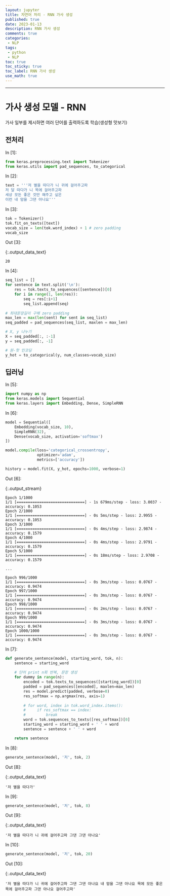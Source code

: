 ```yaml
---
layout: jupyter
title: 자연어 처리 - RNN 가사 생성
published: true
date: 2023-01-13
description: RNN 가사 생성
comments: true
categories:
 - NLP
tags:
 - python
 - NLP
toc: true
toc_sticky: true
toc_label: RNN 가사 생성
use_math: true
---
```

---
# 가사 생성 모델 - RNN

가사 일부를 제시하면 여러 단어를 출력하도록 학습(생성형 맛보기)

## 전처리

<div class="in_prompt">
In&nbsp;[1]:
</div>

<div class="input_area" markdown="1">

```python
from keras.preprocessing.text import Tokenizer
from keras.utils import pad_sequences, to_categorical
```

</div>

<div class="in_prompt">
In&nbsp;[2]:
</div>

<div class="input_area" markdown="1">

```python
text = '''저 별을 따다가 니 귀에 걸어주고파
저 달 따다가 니 목에 걸어주고파
세상 모든 좋은 것만 해주고 싶은
이런 내 맘을 그댄 아나요'''
```

</div>

<div class="in_prompt">
In&nbsp;[3]:
</div>

<div class="input_area" markdown="1">

```python
tok = Tokenizer()
tok.fit_on_texts([text])
vocab_size = len(tok.word_index) + 1 # zero padding
vocab_size
```

</div>

<div class="output_prompt">
Out&nbsp;[3]:
</div>




{:.output_data_text}

```
20
```



<div class="in_prompt">
In&nbsp;[4]:
</div>

<div class="input_area" markdown="1">

```python
seq_list = []
for sentence in text.split('\n'):
    res = tok.texts_to_sequences([sentence])[0]
    for i in range(1, len(res)):
        seq = res[:i+1]
        seq_list.append(seq)
        
# 최대문장길이 구해 zero padding
max_len = max(len(sent) for sent in seq_list)
seq_padded = pad_sequences(seq_list, maxlen = max_len)

# X, y 나누기
X = seq_padded[:, :-1]
y = seq_padded[:, -1]

# 원-핫 인코딩
y_hot = to_categorical(y, num_classes=vocab_size)
```

</div>

## 딥러닝

<div class="in_prompt">
In&nbsp;[5]:
</div>

<div class="input_area" markdown="1">

```python
import numpy as np
from keras.models import Sequential
from keras.layers import Embedding, Dense, SimpleRNN
```

</div>

<div class="in_prompt">
In&nbsp;[6]:
</div>

<div class="input_area" markdown="1">

```python
model = Sequential([
    Embedding(vocab_size, 10),
    SimpleRNN(32),
    Dense(vocab_size, activation='softmax')
])

model.compile(loss='categorical_crossentropy',
              optimizer='adam',
              metrics=['accuracy'])

history = model.fit(X, y_hot, epochs=1000, verbose=1)
```

</div>

<div class="output_prompt">
Out&nbsp;[6]:
</div>

{:.output_stream}

```
Epoch 1/1000
1/1 [==============================] - 1s 679ms/step - loss: 3.0037 - accuracy: 0.1053
Epoch 2/1000
1/1 [==============================] - 0s 5ms/step - loss: 2.9955 - accuracy: 0.1053
Epoch 3/1000
1/1 [==============================] - 0s 4ms/step - loss: 2.9874 - accuracy: 0.1579
Epoch 4/1000
1/1 [==============================] - 0s 4ms/step - loss: 2.9791 - accuracy: 0.1579
Epoch 5/1000
1/1 [==============================] - 0s 18ms/step - loss: 2.9708 - accuracy: 0.1579

...

Epoch 996/1000
1/1 [==============================] - 0s 3ms/step - loss: 0.0767 - accuracy: 0.9474
Epoch 997/1000
1/1 [==============================] - 0s 3ms/step - loss: 0.0767 - accuracy: 0.9474
Epoch 998/1000
1/1 [==============================] - 0s 2ms/step - loss: 0.0767 - accuracy: 0.9474
Epoch 999/1000
1/1 [==============================] - 0s 3ms/step - loss: 0.0767 - accuracy: 0.9474
Epoch 1000/1000
1/1 [==============================] - 0s 3ms/step - loss: 0.0767 - accuracy: 0.9474

```

<div class="in_prompt">
In&nbsp;[7]:
</div>

<div class="input_area" markdown="1">

```python
def generate_sentence(model, starting_word, tok, n):
    sentence = starting_word
    
    # 단어 print n회 반복, 문장 생성
    for dummy in range(n):
        encoded = tok.texts_to_sequences([starting_word])[0]
        padded = pad_sequences([encoded], maxlen=max_len)
        res = model.predict(padded, verbose=0)
        res_softmax = np.argmax(res, axis=1)
        
        # for word, index in tok.word_index.items():
        #     if res_softmax == index:
        #         break
        word = tok.sequences_to_texts([res_softmax])[0]
        starting_word = starting_word + ' ' + word
        sentence = sentence + ' ' + word

    return sentence
```

</div>

<div class="in_prompt">
In&nbsp;[8]:
</div>

<div class="input_area" markdown="1">

```python
generate_sentence(model, '저', tok, 2)
```

</div>

<div class="output_prompt">
Out&nbsp;[8]:
</div>




{:.output_data_text}

```
'저 별을 따다가'
```



<div class="in_prompt">
In&nbsp;[9]:
</div>

<div class="input_area" markdown="1">

```python
generate_sentence(model, '저', tok, 8)
```

</div>

<div class="output_prompt">
Out&nbsp;[9]:
</div>




{:.output_data_text}

```
'저 별을 따다가 니 귀에 걸어주고파 그댄 그댄 아나요'
```



<div class="in_prompt">
In&nbsp;[10]:
</div>

<div class="input_area" markdown="1">

```python
generate_sentence(model, '저', tok, 20)
```

</div>

<div class="output_prompt">
Out&nbsp;[10]:
</div>




{:.output_data_text}

```
'저 별을 따다가 니 귀에 걸어주고파 그댄 그댄 아나요 내 맘을 그댄 아나요 목에 모든 좋은 목에 걸어주고파 그댄 아나요 걸어주고파'
```


